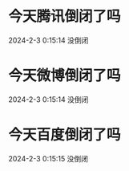 # 今天腾讯倒闭了吗

2024-2-3 0:15:14 没倒闭

# 今天微博倒闭了吗

2024-2-3 0:15:14 没倒闭

# 今天百度倒闭了吗

2024-2-3 0:15:15 没倒闭

